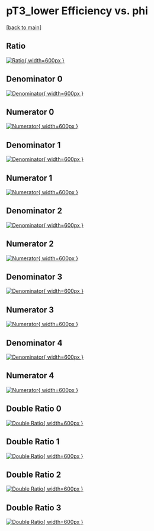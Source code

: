 # pT3_lower Efficiency vs. phi

[[back to main](./)]



## Ratio

[![Ratio](../mtv/var/pT3_lower_xtr_0_0_eff_phi.png){ width=600px }](../mtv/var/pT3_lower_xtr_0_0_eff_phi.pdf)

## Denominator 0

[![Denominator](../mtv/den/pT3_lower_xtr_0_0_eff_phi_den0.png){ width=600px }](../mtv/den/pT3_lower_xtr_0_0_eff_phi_den0.pdf)

## Numerator 0

[![Numerator](../mtv/num/pT3_lower_xtr_0_0_eff_phi_num0.png){ width=600px }](../mtv/num/pT3_lower_xtr_0_0_eff_phi_num0.pdf)

## Denominator 1

[![Denominator](../mtv/den/pT3_lower_xtr_0_0_eff_phi_den1.png){ width=600px }](../mtv/den/pT3_lower_xtr_0_0_eff_phi_den1.pdf)

## Numerator 1

[![Numerator](../mtv/num/pT3_lower_xtr_0_0_eff_phi_num1.png){ width=600px }](../mtv/num/pT3_lower_xtr_0_0_eff_phi_num1.pdf)

## Denominator 2

[![Denominator](../mtv/den/pT3_lower_xtr_0_0_eff_phi_den2.png){ width=600px }](../mtv/den/pT3_lower_xtr_0_0_eff_phi_den2.pdf)

## Numerator 2

[![Numerator](../mtv/num/pT3_lower_xtr_0_0_eff_phi_num2.png){ width=600px }](../mtv/num/pT3_lower_xtr_0_0_eff_phi_num2.pdf)

## Denominator 3

[![Denominator](../mtv/den/pT3_lower_xtr_0_0_eff_phi_den3.png){ width=600px }](../mtv/den/pT3_lower_xtr_0_0_eff_phi_den3.pdf)

## Numerator 3

[![Numerator](../mtv/num/pT3_lower_xtr_0_0_eff_phi_num3.png){ width=600px }](../mtv/num/pT3_lower_xtr_0_0_eff_phi_num3.pdf)

## Denominator 4

[![Denominator](../mtv/den/pT3_lower_xtr_0_0_eff_phi_den4.png){ width=600px }](../mtv/den/pT3_lower_xtr_0_0_eff_phi_den4.pdf)

## Numerator 4

[![Numerator](../mtv/num/pT3_lower_xtr_0_0_eff_phi_num4.png){ width=600px }](../mtv/num/pT3_lower_xtr_0_0_eff_phi_num4.pdf)

## Double Ratio 0

[![Double Ratio](../mtv/ratio/pT3_lower_xtr_0_0_eff_phi_ratio0.png){ width=600px }](../mtv/ratio/pT3_lower_xtr_0_0_eff_phi_ratio0.pdf)

## Double Ratio 1

[![Double Ratio](../mtv/ratio/pT3_lower_xtr_0_0_eff_phi_ratio1.png){ width=600px }](../mtv/ratio/pT3_lower_xtr_0_0_eff_phi_ratio1.pdf)

## Double Ratio 2

[![Double Ratio](../mtv/ratio/pT3_lower_xtr_0_0_eff_phi_ratio2.png){ width=600px }](../mtv/ratio/pT3_lower_xtr_0_0_eff_phi_ratio2.pdf)

## Double Ratio 3

[![Double Ratio](../mtv/ratio/pT3_lower_xtr_0_0_eff_phi_ratio3.png){ width=600px }](../mtv/ratio/pT3_lower_xtr_0_0_eff_phi_ratio3.pdf)

